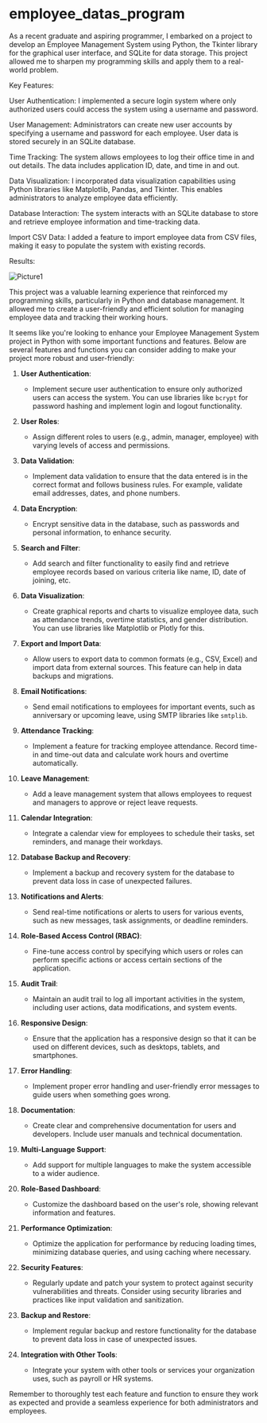 # employee_datas_program
As a recent graduate and aspiring programmer, I embarked on a project to develop an Employee Management System using Python, the Tkinter library for the graphical user interface, and SQLite for data storage. This project allowed me to sharpen my programming skills and apply them to a real-world problem.

Key Features:

User Authentication: I implemented a secure login system where only authorized users could access the system using a username and password.

User Management: Administrators can create new user accounts by specifying a username and password for each employee. User data is stored securely in an SQLite database.

Time Tracking: The system allows employees to log their office time in and out details. The data includes application ID, date, and time in and out.

Data Visualization: I incorporated data visualization capabilities using Python libraries like Matplotlib, Pandas, and Tkinter. This enables administrators to analyze employee data efficiently.

Database Interaction: The system interacts with an SQLite database to store and retrieve employee information and time-tracking data.

Import CSV Data: I added a feature to import employee data from CSV files, making it easy to populate the system with existing records.

Results:

![Picture1](https://github.com/ajithcap/employee_dataset_program/assets/104433561/2f658065-ad4d-49cc-a31e-f9f20b1a456d)

This project was a valuable learning experience that reinforced my programming skills, particularly in Python and database management. It allowed me to create a user-friendly and efficient solution for managing employee data and tracking their working hours.

 
It seems like you're looking to enhance your Employee Management System project in Python with some important functions and features. Below are several features and functions you can consider adding to make your project more robust and user-friendly:

1. **User Authentication**:
   - Implement secure user authentication to ensure only authorized users can access the system. You can use libraries like `bcrypt` for password hashing and implement login and logout functionality.

2. **User Roles**:
   - Assign different roles to users (e.g., admin, manager, employee) with varying levels of access and permissions.

3. **Data Validation**:
   - Implement data validation to ensure that the data entered is in the correct format and follows business rules. For example, validate email addresses, dates, and phone numbers.

4. **Data Encryption**:
   - Encrypt sensitive data in the database, such as passwords and personal information, to enhance security.

5. **Search and Filter**:
   - Add search and filter functionality to easily find and retrieve employee records based on various criteria like name, ID, date of joining, etc.

6. **Data Visualization**:
   - Create graphical reports and charts to visualize employee data, such as attendance trends, overtime statistics, and gender distribution. You can use libraries like Matplotlib or Plotly for this.

7. **Export and Import Data**:
   - Allow users to export data to common formats (e.g., CSV, Excel) and import data from external sources. This feature can help in data backups and migrations.

8. **Email Notifications**:
   - Send email notifications to employees for important events, such as anniversary or upcoming leave, using SMTP libraries like `smtplib`.

9. **Attendance Tracking**:
   - Implement a feature for tracking employee attendance. Record time-in and time-out data and calculate work hours and overtime automatically.

10. **Leave Management**:
    - Add a leave management system that allows employees to request and managers to approve or reject leave requests.

11. **Calendar Integration**:
    - Integrate a calendar view for employees to schedule their tasks, set reminders, and manage their workdays.

12. **Database Backup and Recovery**:
    - Implement a backup and recovery system for the database to prevent data loss in case of unexpected failures.

13. **Notifications and Alerts**:
    - Send real-time notifications or alerts to users for various events, such as new messages, task assignments, or deadline reminders.

14. **Role-Based Access Control (RBAC)**:
    - Fine-tune access control by specifying which users or roles can perform specific actions or access certain sections of the application.

15. **Audit Trail**:
    - Maintain an audit trail to log all important activities in the system, including user actions, data modifications, and system events.

16. **Responsive Design**:
    - Ensure that the application has a responsive design so that it can be used on different devices, such as desktops, tablets, and smartphones.

17. **Error Handling**:
    - Implement proper error handling and user-friendly error messages to guide users when something goes wrong.

18. **Documentation**:
    - Create clear and comprehensive documentation for users and developers. Include user manuals and technical documentation.

19. **Multi-Language Support**:
    - Add support for multiple languages to make the system accessible to a wider audience.

20. **Role-Based Dashboard**:
    - Customize the dashboard based on the user's role, showing relevant information and features.

21. **Performance Optimization**:
    - Optimize the application for performance by reducing loading times, minimizing database queries, and using caching where necessary.

22. **Security Features**:
    - Regularly update and patch your system to protect against security vulnerabilities and threats. Consider using security libraries and practices like input validation and sanitization.

23. **Backup and Restore**:
    - Implement regular backup and restore functionality for the database to prevent data loss in case of unexpected issues.

24. **Integration with Other Tools**:
    - Integrate your system with other tools or services your organization uses, such as payroll or HR systems.

Remember to thoroughly test each feature and function to ensure they work as expected and provide a seamless experience for both administrators and employees.
